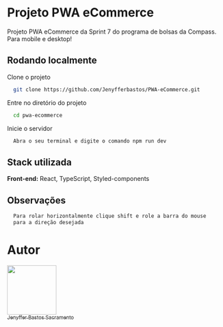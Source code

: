 

# Projeto PWA eCommerce

 Projeto PWA eCommerce da Sprint 7 do programa de bolsas da Compass. Para mobile e desktop!

## Rodando localmente

Clone o projeto

```bash
  git clone https://github.com/Jenyfferbastos/PWA-eCommerce.git
```

Entre no diretório do projeto

```bash
  cd pwa-ecommerce
```

Inicie o servidor

```bash
  Abra o seu terminal e digite o comando npm run dev
```
## Stack utilizada

**Front-end:** React, TypeScript, Styled-components

## Observações

```bash
  Para rolar horizontalmente clique shift e role a barra do mouse 
  para a direção desejada
```
# Autor

[<img src="https://avatars.githubusercontent.com/u/107883696?v=4" width=115><br><sub>Jenyffer Bastos Sacramento</sub>](https://github.com/Jenyfferbastos)

